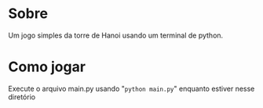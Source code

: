 # Sobre
Um jogo simples da torre de Hanoi usando um terminal de python.

# Como jogar
Execute o arquivo main.py usando "```python main.py```" enquanto estiver nesse diretório